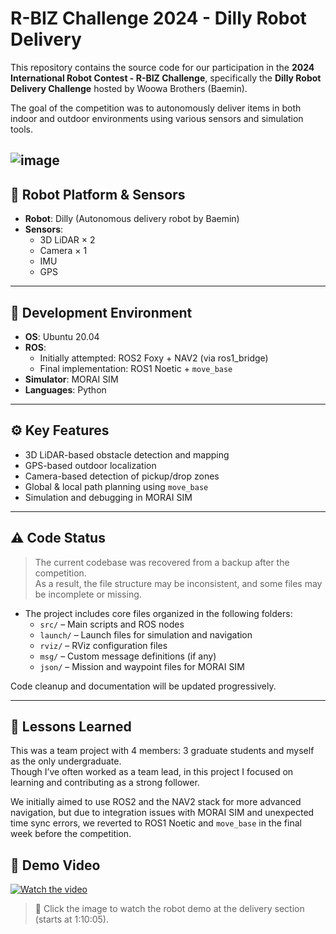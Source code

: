 # R-BIZ Challenge 2024 - Dilly Robot Delivery

This repository contains the source code for our participation in the **2024 International Robot Contest - R-BIZ Challenge**, specifically the **Dilly Robot Delivery Challenge** hosted by Woowa Brothers (Baemin).  

The goal of the competition was to autonomously deliver items in both indoor and outdoor environments using various sensors and simulation tools.

![image](https://github.com/user-attachments/assets/25ba1de1-075f-4b59-8e73-aed1e1d05bd9)
---

## 🤖 Robot Platform & Sensors

- **Robot**: Dilly (Autonomous delivery robot by Baemin)
- **Sensors**:
  - 3D LiDAR × 2
  - Camera × 1
  - IMU
  - GPS

---

## 🧰 Development Environment

- **OS**: Ubuntu 20.04
- **ROS**:
  - Initially attempted: ROS2 Foxy + NAV2 (via ros1_bridge)
  - Final implementation: ROS1 Noetic + `move_base`
- **Simulator**: MORAI SIM
- **Languages**: Python

---

## ⚙️ Key Features

- 3D LiDAR-based obstacle detection and mapping
- GPS-based outdoor localization
- Camera-based detection of pickup/drop zones
- Global & local path planning using `move_base`
- Simulation and debugging in MORAI SIM

---

## ⚠️ Code Status

> The current codebase was recovered from a backup after the competition.  
> As a result, the file structure may be inconsistent, and some files may be incomplete or missing.

- The project includes core files organized in the following folders:
  - `src/` – Main scripts and ROS nodes
  - `launch/` – Launch files for simulation and navigation
  - `rviz/` – RViz configuration files
  - `msg/` – Custom message definitions (if any)
  - `json/` – Mission and waypoint files for MORAI SIM

Code cleanup and documentation will be updated progressively.

---

## 🧪 Lessons Learned

This was a team project with 4 members: 3 graduate students and myself as the only undergraduate.  
Though I’ve often worked as a team lead, in this project I focused on learning and contributing as a strong follower.

We initially aimed to use ROS2 and the NAV2 stack for more advanced navigation, but due to integration issues with MORAI SIM and unexpected time sync errors, we reverted to ROS1 Noetic and `move_base` in the final week before the competition.

## 📸 Demo Video

[![Watch the video](https://img.youtube.com/vi/Tmpl5__fc7o/0.jpg)](https://www.youtube.com/live/Tmpl5__fc7o?si=nchNzFDPd7hwx6pJ&t=4205)

> 📍 Click the image to watch the robot demo at the delivery section (starts at 1:10:05).

